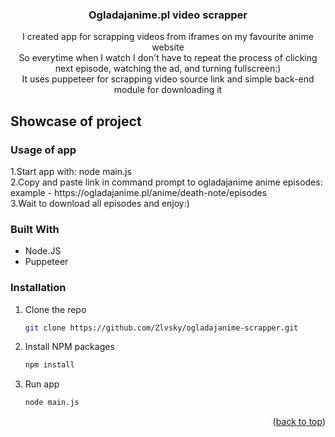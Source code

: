 <div id="top"></div>

<div align="center">

<h3 align="center">Ogladajanime.pl video scrapper</h3>

  <p align="center">
    I created app for scrapping videos from iframes on my favourite anime website
    <br />
    So everytime when I watch I don't have to repeat the process of clicking next episode, watching the ad, and turning fullscreen:)
    <br />
    It uses puppeteer for scrapping video source link and simple back-end module for downloading it
  </p>
</div>



<!-- ABOUT THE PROJECT -->
## Showcase of project

<h3>Usage of app</h3>
1.Start app with: node main.js
<br />
2.Copy and paste link in command prompt to ogladajanime anime episodes: example - https://ogladajanime.pl/anime/death-note/episodes
<br />
3.Wait to download all episodes and enjoy:)
<br />
<img src="https://user-images.githubusercontent.com/45123514/198293969-29649e31-79dd-45af-8f09-f96563c21981.gif" alt="" />

<br/>



### Built With

* Node.JS
* Puppeteer


<!-- GETTING STARTED -->
### Installation

1. Clone the repo
   ```sh
   git clone https://github.com/Zlvsky/ogladajanime-scrapper.git
   ```
2. Install NPM packages
   ```sh
   npm install
   ```
3. Run app
   ```sh
   node main.js
   ```

<p align="right">(<a href="#top">back to top</a>)</p>
